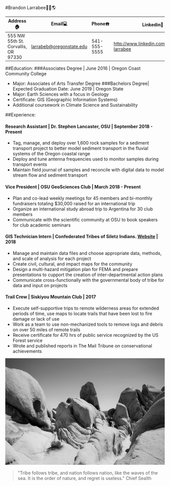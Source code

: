 
#Brandon Larrabee:evergreen_tree::sun_with_face::earth_americas:

Address:house: |    Email:computer: |        Phone:phone: | Linkedin:100:
---------------|--------------------|---------------------|--------------
555 NW 55th St. Corvallis, OR 97330 | larrabeb@oregonstate.edu | 541-555-5555 | http://www.linkedin.com/in/brandon-larrabee

##Education:
###Associates Degree | June 2016 | Oregon Coast Community College
* Major: Associates of Arts Transfer Degree
###Bachelors Degree| Expected Graduation Date: June 2019 | Oregon State
* Major: Earth Sciences with a focus in Geology
* Certificate: GIS (Geographic Information Systems)
* Additional coursework in Climate Science and Sustainability

##Experience:
#### Research Assistant | Dr. Stephen Lancaster, OSU | September 2018 - Present
* Tag, manage, and deploy over 1,600 rock samples for a sediment transport project to better model sediment transport in the fluvial systems of the Oregon coastal range
* Deploy and tune antenna frequencies used to monitor samples during transport events
* Maintain field journal of samples and reconcile with digital data to model stream flow and sediment transport

#### Vice President | OSU GeoSciences Club | March 2018 - Present
* Plan and co-lead weekly meetings for 45 members and bi-monthly fundraisers totaling $30,000 raised for an international trip
* Organize an international study abroad trip to Argentina for 30 club members
* Communicate with the scientific community at OSU to book speakers for club academic seminars

#### GIS Technician Intern | Confederated Tribes of Siletz Indians. [Website](http://www.ctsi.nsn.us) | 2018
* Manage and maintain data files and choose appropriate data, methods, and scale of analysis for each project
* Create civil, cultural, and impact maps for the community
* Design a multi-hazard mitigation plan for FEMA and prepare presentations to cupport the creation of inter-departmental action plans
* Communicate cross-functionally with the governmental body of tribe for data and input on projects

#### Trail Crew | Siskiyou Mountain Club | 2017
* Execute self-supportive trips to remote wilderness areas for extended periods of time, use maps to locate trails that have been lost to fire damage or lack of use
* Work as a team to use non-mechanized tools to remove logs and debris on over 50 miles of remote trails
* Receive certificate for 470 hrs of public service recognized by the US Forest service
* Wrote and published reports in The Mail Tribune on conservational achievements


![JT](JT.JPG)
> "Tribe follows tribe, and nation follows nation, like the waves of the sea. It is the order of nature, and regret is useless." Chief Sealth
